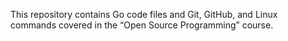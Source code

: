 This repository contains Go code files and Git, GitHub, and Linux commands covered in the “Open Source Programming” course.
